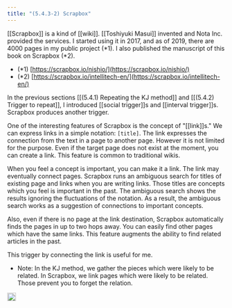 ```yaml
---
title: "(5.4.3-2) Scrapbox"
---
```


[[Scrapbox]] is a kind of [[wiki]]. [[Toshiyuki Masui]] invented and Nota Inc. provided the services. I started using it in 2017, and as of 2019, there are 4000 pages in my public project (*1). I also published the manuscript of this book on Scrapbox (*2).

- (*1) [https://scrapbox.io/nishio/](https://scrapbox.io/nishio/)
- (*2) [https://scrapbox.io/intellitech-en/](https://scrapbox.io/intellitech-en/)

In the previous sections [[(5.4.1) Repeating the KJ method]] and [[(5.4.2) Trigger to repeat]], I introduced [[social trigger]]s and [[interval trigger]]s. Scrapbox produces another trigger.

One of the interesting features of Scrapbox is the concept of "[[link]]s." We can express links in a simple notation: `[title]`. The link expresses the connection from the text in a page to another page. However it is not limited for the purpose. Even if the target page does not exist at the moment, you can create a link. This feature is common to traditional wikis.

When you feel a concept is important, you can make it a link. The link may eventually connect pages. Scrapbox runs an ambiguous search for titles of existing page and links when you are writing links. Those titles are concepts which you feel is important in the past. The ambiguous search shows the results ignoring the fluctuations of the notation. As a result, the ambiguous search works as a suggestion of connections to important concepts.

Also, even if there is no page at the link destination, Scrapbox automatically finds the pages in up to two hops away. You can easily find other pages which have the same links. This feature augments the ability to find related articles in the past.

This trigger by connecting the link is useful for me.

- Note: In the KJ method, we gather the pieces which were likely to be related. In Scrapbox, we link pages which were likely to be related. Those prevent you to forget the relation.

<img src='https://scrapbox.io/api/pages/nishio-en/en/icon' alt='en.icon' height="19.5"/>